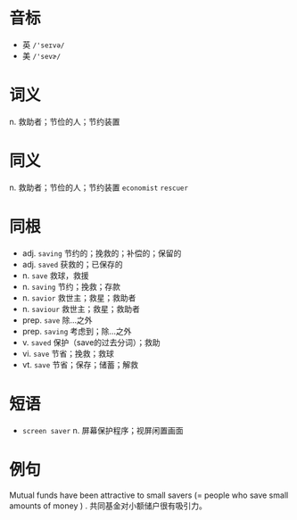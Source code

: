 # 音标

- 英 `/'seɪvə/`
- 美 `/'sevɚ/`

# 词义

n. 救助者；节俭的人；节约装置


# 同义

n. 救助者；节俭的人；节约装置
`economist` `rescuer`

# 同根

- adj. `saving` 节约的；挽救的；补偿的；保留的
- adj. `saved` 获救的；已保存的
- n. `save` 救球，救援
- n. `saving` 节约；挽救；存款
- n. `savior` 救世主；救星；救助者
- n. `saviour` 救世主；救星；救助者
- prep. `save` 除...之外
- prep. `saving` 考虑到；除...之外
- v. `saved` 保护（save的过去分词）；救助
- vi. `save` 节省；挽救；救球
- vt. `save` 节省；保存；储蓄；解救

# 短语

- `screen saver` n. 屏幕保护程序；视屏闲置画面

# 例句

Mutual funds have been attractive to small savers (= people who save small amounts of money ) .
共同基金对小额储户很有吸引力。


